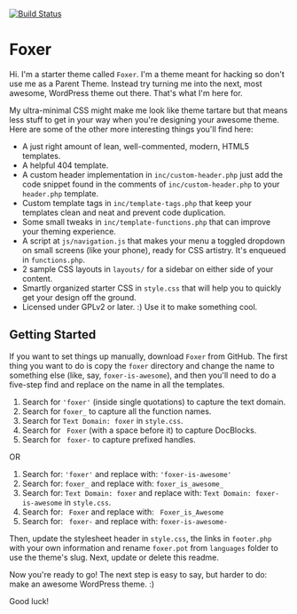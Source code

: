 [![Build Status](https://travis-ci.org/Automattic/_s.svg?branch=master)](https://travis-ci.org/Automattic/_s)

Foxer
===

Hi. I'm a starter theme called `Foxer`. I'm a theme meant for hacking so don't use me as a Parent Theme. Instead try turning me into the next, most awesome, WordPress theme out there. That's what I'm here for.

My ultra-minimal CSS might make me look like theme tartare but that means less stuff to get in your way when you're designing your awesome theme. Here are some of the other more interesting things you'll find here:

* A just right amount of lean, well-commented, modern, HTML5 templates.
* A helpful 404 template.
* A custom header implementation in `inc/custom-header.php` just add the code snippet found in the comments of `inc/custom-header.php` to your `header.php` template.
* Custom template tags in `inc/template-tags.php` that keep your templates clean and neat and prevent code duplication.
* Some small tweaks in `inc/template-functions.php` that can improve your theming experience.
* A script at `js/navigation.js` that makes your menu a toggled dropdown on small screens (like your phone), ready for CSS artistry. It's enqueued in `functions.php`.
* 2 sample CSS layouts in `layouts/` for a sidebar on either side of your content.
* Smartly organized starter CSS in `style.css` that will help you to quickly get your design off the ground.
* Licensed under GPLv2 or later. :) Use it to make something cool.

Getting Started
---------------

If you want to set things up manually, download `Foxer` from GitHub. The first thing you want to do is copy the `foxer` directory and change the name to something else (like, say, `foxer-is-awesome`), and then you'll need to do a five-step find and replace on the name in all the templates.

1. Search for `'foxer'` (inside single quotations) to capture the text domain.
2. Search for `foxer_` to capture all the function names.
3. Search for `Text Domain: foxer` in `style.css`.
4. Search for <code>&nbsp;Foxer</code> (with a space before it) to capture DocBlocks.
5. Search for ` foxer-` to capture prefixed handles.

OR

1. Search for: `'foxer'` and replace with: `'foxer-is-awesome'`
2. Search for: `foxer_` and replace with: `foxer_is_awesome_`
3. Search for: `Text Domain: foxer` and replace with: `Text Domain: foxer-is-awesome` in `style.css`.
4. Search for: <code>&nbsp;Foxer</code> and replace with: <code>&nbsp;Foxer_is_Awesome</code>
5. Search for: ` foxer-` and replace with: `foxer-is-awesome-`

Then, update the stylesheet header in `style.css`, the links in `footer.php` with your own information and rename `foxer.pot` from `languages` folder to use the theme's slug. Next, update or delete this readme.

Now you're ready to go! The next step is easy to say, but harder to do: make an awesome WordPress theme. :)

Good luck!
